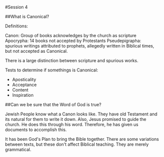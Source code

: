 #Session 4

##What is Canonical?

Definitions: 

Canon: Group of books acknowledges by the church as scripture
Apocrypha: 14 books not accepted by Protestants
Pseudepigrapha: spurious writings attributed to prophets, allegedly written in Biblical times, but not accepted as Canonical.

There is a large distinction between scripture and spurious works.

Tests to determine if somethings is Canonical:

- Aposticality
- Acceptance
- Content
- Inspiration

##Can we be sure that the Word of God is true?

Jewish People know what a Canon looks like. They have old Testament and its natural for them to write it down. Also, Jesus promised to guide the church. He does this through his word. Therefore, he has given us documents to accomplish this.

It has been God's Plan to bring the Bible together. There are some variations between texts, but these don't affect Biblical teaching. They are merely grammatical. 

